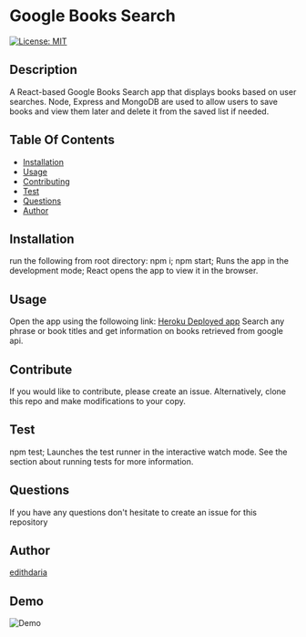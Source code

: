 
  
# Google Books Search

[![License: MIT](https://img.shields.io/badge/License-MIT-yellow.svg)](https://opensource.org/licenses/MIT)

## Description
A React-based Google Books Search app that displays books based on user searches. Node, Express and MongoDB are used to allow users to save books and view them later and delete it from the saved list if needed.

## Table Of Contents
* [Installation](#Installation)
* [Usage](#Usage)
* [Contributing](#Contributing)
* [Test](#Test)
* [Questions](#Questions)
* [Author](#Author)


## Installation
run the following from root directory: npm i; npm start; Runs the app in the development mode; React opens the app to view it in the browser.

## Usage
Open the app using the followoing link: [Heroku Deployed app](https://google-book-search-and-save.herokuapp.com/)
Search any phrase or book titles and get information on books  retrieved from google api.

## Contribute
If you would like to contribute, please create an issue. Alternatively, clone this repo and make modifications to your copy.

## Test
npm test; Launches the test runner in the interactive watch mode. See the section about running tests for more information.

## Questions

If you have any questions don't hesitate to create an issue for this repository 

## Author
[edithdaria](https://github.com/edithdaria)

## Demo

![Demo](./reactApp.gif)
